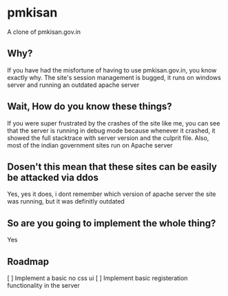 # pmkisan
A clone of pmkisan.gov.in 

## Why?
If you have had the misfortune of having to use pmkisan.gov.in,
you know exactly why. The site's session management is bugged,
it runs on windows server and running an outdated apache server

## Wait, How do you know these things?
If you were super frustrated by the crashes of the site like me,
you can see that the server is running in debug mode because whenever 
it crashed, it showed the full stacktrace with server version and the
culprit file. Also, most of the indian government sites run on Apache server

## Dosen't this mean that these sites can be easily be attacked via ddos
Yes, yes it does, i dont remember which version of apache server the site was
running, but it was definitly outdated

## So are you going to implement the whole thing?
Yes

## Roadmap

 [  ] Implement a basic no css ui
 [  ] Implement basic registeration functionality in the server
